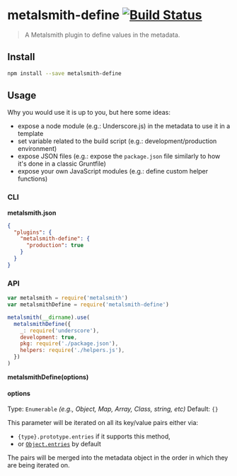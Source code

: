 # metalsmith-define [![Build Status](https://travis-ci.org/aymericbeaumet/metalsmith-define.svg?branch=master)](https://travis-ci.org/aymericbeaumet/metalsmith-define)

> A Metalsmith plugin to define values in the metadata.

## Install

```sh
npm install --save metalsmith-define
```

## Usage

Why you would use it is up to you, but here some ideas:

- expose a node module (e.g.: Underscore.js) in the metadata to use it in a
  template
- set variable related to the build script (e.g.: development/production
  environment)
- expose JSON files (e.g.: expose the `package.json` file similarly to how
  it's done in a classic Gruntfile)
- expose your own JavaScript modules (e.g.: define custom helper functions)

### CLI

**metalsmith.json**

```json
{
  "plugins": {
    "metalsmith-define": {
      "production": true
    }
  }
}
```

### API

```javascript
var metalsmith = require('metalsmith')
var metalsmithDefine = require('metalsmith-define')

metalsmith(__dirname).use(
  metalsmithDefine({
    _: require('underscore'),
    development: true,
    pkg: require('./package.json'),
    helpers: require('./helpers.js'),
  })
)
```

**metalsmithDefine(options)**

#### options

Type: `Enumerable` _(e.g., Object, Map, Array, Class, string, etc)_
Default: `{}`

This parameter will be iterated on all its key/value pairs either via:

- `{type}.prototype.entries` if it supports this method,
- or
  [`Object.entries`](https://developer.mozilla.org/en-US/docs/Web/JavaScript/Reference/Global_Objects/Object/entries)
  by default

The pairs will be merged into the metadata object in the order in which they are
being iterated on.
